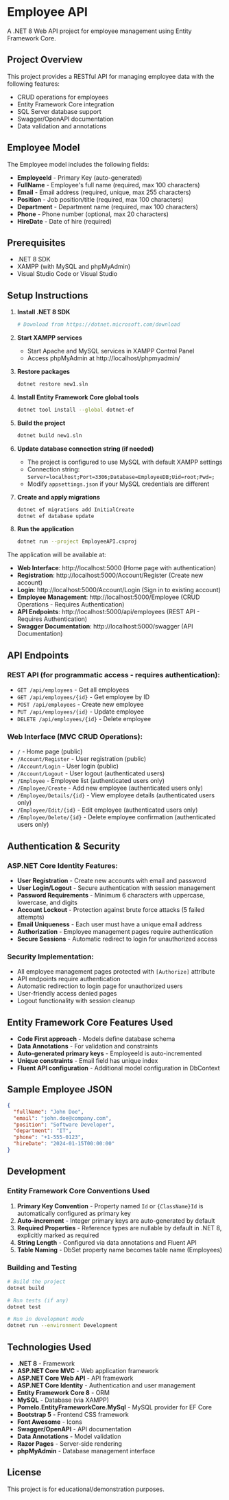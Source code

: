 # Employee API

A .NET 8 Web API project for employee management using Entity Framework Core.

## Project Overview

This project provides a RESTful API for managing employee data with the following features:
- CRUD operations for employees
- Entity Framework Core integration
- SQL Server database support
- Swagger/OpenAPI documentation
- Data validation and annotations

## Employee Model

The Employee model includes the following fields:
- **EmployeeId** - Primary Key (auto-generated)
- **FullName** - Employee's full name (required, max 100 characters)
- **Email** - Email address (required, unique, max 255 characters)
- **Position** - Job position/title (required, max 100 characters)
- **Department** - Department name (required, max 100 characters)
- **Phone** - Phone number (optional, max 20 characters)
- **HireDate** - Date of hire (required)

## Prerequisites

- .NET 8 SDK
- XAMPP (with MySQL and phpMyAdmin)
- Visual Studio Code or Visual Studio

## Setup Instructions

1. **Install .NET 8 SDK**
   ```bash
   # Download from https://dotnet.microsoft.com/download
   ```

2. **Start XAMPP services**
   - Start Apache and MySQL services in XAMPP Control Panel
   - Access phpMyAdmin at http://localhost/phpmyadmin/

3. **Restore packages**
   ```bash
   dotnet restore new1.sln
   ```

4. **Install Entity Framework Core global tools**
   ```bash
   dotnet tool install --global dotnet-ef
   ```

5. **Build the project**
   ```bash
   dotnet build new1.sln
   ```

6. **Update database connection string (if needed)**
   - The project is configured to use MySQL with default XAMPP settings
   - Connection string: `Server=localhost;Port=3306;Database=EmployeeDB;Uid=root;Pwd=;`
   - Modify `appsettings.json` if your MySQL credentials are different

7. **Create and apply migrations**
   ```bash
   dotnet ef migrations add InitialCreate
   dotnet ef database update
   ```

8. **Run the application**
   ```bash
   dotnet run --project EmployeeAPI.csproj
   ```

The application will be available at:
- **Web Interface**: http://localhost:5000 (Home page with authentication)
- **Registration**: http://localhost:5000/Account/Register (Create new account)
- **Login**: http://localhost:5000/Account/Login (Sign in to existing account)
- **Employee Management**: http://localhost:5000/Employee (CRUD Operations - Requires Authentication)
- **API Endpoints**: http://localhost:5000/api/employees (REST API - Requires Authentication)
- **Swagger Documentation**: http://localhost:5000/swagger (API Documentation)

## API Endpoints

### REST API (for programmatic access - requires authentication):
- `GET /api/employees` - Get all employees
- `GET /api/employees/{id}` - Get employee by ID
- `POST /api/employees` - Create new employee
- `PUT /api/employees/{id}` - Update employee
- `DELETE /api/employees/{id}` - Delete employee

### Web Interface (MVC CRUD Operations):
- `/` - Home page (public)
- `/Account/Register` - User registration (public)
- `/Account/Login` - User login (public)
- `/Account/Logout` - User logout (authenticated users)
- `/Employee` - Employee list (authenticated users only)
- `/Employee/Create` - Add new employee (authenticated users only)
- `/Employee/Details/{id}` - View employee details (authenticated users only)
- `/Employee/Edit/{id}` - Edit employee (authenticated users only)
- `/Employee/Delete/{id}` - Delete employee confirmation (authenticated users only)

## Authentication & Security

### ASP.NET Core Identity Features:
- **User Registration** - Create new accounts with email and password
- **User Login/Logout** - Secure authentication with session management
- **Password Requirements** - Minimum 6 characters with uppercase, lowercase, and digits
- **Account Lockout** - Protection against brute force attacks (5 failed attempts)
- **Email Uniqueness** - Each user must have a unique email address
- **Authorization** - Employee management pages require authentication
- **Secure Sessions** - Automatic redirect to login for unauthorized access

### Security Implementation:
- All employee management pages protected with `[Authorize]` attribute
- API endpoints require authentication
- Automatic redirection to login page for unauthorized users
- User-friendly access denied pages
- Logout functionality with session cleanup

## Entity Framework Core Features Used

- **Code First approach** - Models define database schema
- **Data Annotations** - For validation and constraints
- **Auto-generated primary keys** - EmployeeId is auto-incremented
- **Unique constraints** - Email field has unique index
- **Fluent API configuration** - Additional model configuration in DbContext

## Sample Employee JSON

```json
{
  "fullName": "John Doe",
  "email": "john.doe@company.com",
  "position": "Software Developer",
  "department": "IT",
  "phone": "+1-555-0123",
  "hireDate": "2024-01-15T00:00:00"
}
```

## Development

### Entity Framework Core Conventions Used

1. **Primary Key Convention** - Property named `Id` or `{ClassName}Id` is automatically configured as primary key
2. **Auto-increment** - Integer primary keys are auto-generated by default
3. **Required Properties** - Reference types are nullable by default in .NET 8, explicitly marked as required
4. **String Length** - Configured via data annotations and Fluent API
5. **Table Naming** - DbSet property name becomes table name (Employees)

### Building and Testing

```bash
# Build the project
dotnet build

# Run tests (if any)
dotnet test

# Run in development mode
dotnet run --environment Development
```

## Technologies Used

- **.NET 8** - Framework
- **ASP.NET Core MVC** - Web application framework
- **ASP.NET Core Web API** - API framework
- **ASP.NET Core Identity** - Authentication and user management
- **Entity Framework Core 8** - ORM
- **MySQL** - Database (via XAMPP)
- **Pomelo.EntityFrameworkCore.MySql** - MySQL provider for EF Core
- **Bootstrap 5** - Frontend CSS framework
- **Font Awesome** - Icons
- **Swagger/OpenAPI** - API documentation
- **Data Annotations** - Model validation
- **Razor Pages** - Server-side rendering
- **phpMyAdmin** - Database management interface

## License

This project is for educational/demonstration purposes.
